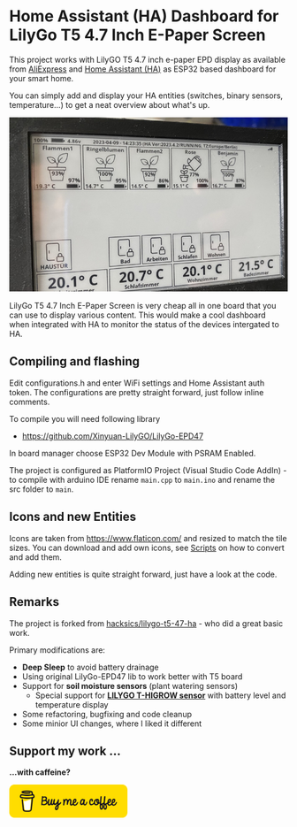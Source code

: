  Home Assistant (HA) Dashboard for LilyGo T5 4.7 Inch E-Paper Screen
=======================================

This project works with LilyGO T5 4.7 inch e-paper EPD display as available from [AliExpress](https://aliexpress.com/item/1005002272417292.html) and [Home Assistant (HA)](https://www.home-assistant.io/) as ESP32 based dashboard for your smart home.

You can simply add and display your HA entities (switches, binary sensors, temperature...) to get a neat overview about what's up.

![](assets/epaper_home_assistant_dashboard.jpg)

LilyGo T5 4.7 Inch E-Paper Screen is very cheap all in one board that you can use to display various content. 
This would make a cool dashboard when integrated with HA to monitor the status of the devices intergated to HA. 

## Compiling and flashing
Edit configurations.h and enter WiFi settings and Home Assistant auth token. The configurations are pretty straight forward, just follow inline comments. 

To compile you will need following library  
- https://github.com/Xinyuan-LilyGO/LilyGo-EPD47  

In board manager choose ESP32 Dev Module with PSRAM Enabled.   

The project is configured as PlatformIO Project (Visual Studio Code AddIn) - to compile with arduino IDE rename ``main.cpp`` to ``main.ino`` and rename the src folder to ``main``.

## Icons and new Entities

Icons are taken from https://www.flaticon.com/ and resized to match the tile sizes. You can download and add own icons, see [Scripts](scripts/README.md) on how to convert and add them.

Adding new entities is quite straight forward, just have a look at the code.


## Remarks 
The project is forked from [hacksics/lilygo-t5-47-ha](https://github.com/hacksics/lilygo-t5-47-ha) - who did a great basic work.

Primary modifications are:  
- **Deep Sleep** to avoid battery drainage
- Using original LilyGo-EPD47 lib to work better with T5 board
- Support for **soil moisture sensors** (plant watering sensors)
    - Special support for **[LILYGO T-HIGROW sensor](https://www.aliexpress.com/item/32815782900.html)** with battery level and temperature display
- Some refactoring, bugfixing and code cleanup
- Some minior UI changes, where I liked it different

## Support my work ...
**...with caffeine?**  

<a href="https://www.buymeacoffee.com/cybdis" target="_blank">
  <img src="https://raw.githubusercontent.com/CybDis/CybDis/main/bmc-yellow-button.png" height="60px"/></a>
